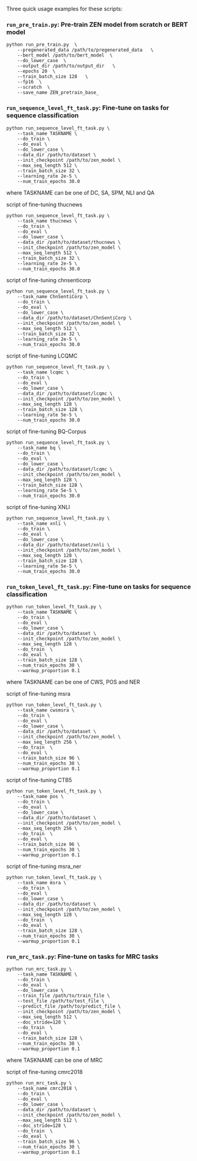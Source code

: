 Three quick usage examples for these scripts:

### `run_pre_train.py`: Pre-train ZEN model from scratch or BERT model

```shell
python run_pre_train.py  \
    --pregenerated_data /path/to/pregenerated_data   \
    --bert_model /path/to/bert_model  \
    --do_lower_case  \
    --output_dir /path/to/output_dir   \
    --epochs 20  \
    --train_batch_size 128   \
    --fp16  \
    --scratch  \
    --save_name ZEN_pretrain_base_
```

### `run_sequence_level_ft_task.py`: Fine-tune on tasks for sequence classification

```shell
python run_sequence_level_ft_task.py \
    --task_name TASKNAME \
    --do_train \
    --do_eval \
    --do_lower_case \
    --data_dir /path/to/dataset \
    --init_checkpoint /path/to/zen_model \
    --max_seq_length 512 \
    --train_batch_size 32 \
    --learning_rate 2e-5 \
    --num_train_epochs 30.0
```
where TASKNAME can be one of DC, SA, SPM, NLI and QA

script of fine-tuning thucnews
```shell
python run_sequence_level_ft_task.py \
    --task_name thucnews \
    --do_train \
    --do_eval \
    --do_lower_case \
    --data_dir /path/to/dataset/thucnews \
    --init_checkpoint /path/to/zen_model \
    --max_seq_length 512 \
    --train_batch_size 32 \
    --learning_rate 2e-5 \
    --num_train_epochs 30.0
```

script of fine-tuning chnsenticorp
```shell
python run_sequence_level_ft_task.py \
    --task_name ChnSentiCorp \
    --do_train \
    --do_eval \
    --do_lower_case \
    --data_dir /path/to/dataset/ChnSentiCorp \
    --init_checkpoint /path/to/zen_model \
    --max_seq_length 512 \
    --train_batch_size 32 \
    --learning_rate 2e-5 \
    --num_train_epochs 30.0
```

script of fine-tuning LCQMC
```shell
python run_sequence_level_ft_task.py \
    --task_name lcqmc \
    --do_train \
    --do_eval \
    --do_lower_case \
    --data_dir /path/to/dataset/lcqmc \
    --init_checkpoint /path/to/zen_model \
    --max_seq_length 128 \
    --train_batch_size 128 \
    --learning_rate 5e-5 \
    --num_train_epochs 30.0
```

script of fine-tuning BQ-Corpus
```shell
python run_sequence_level_ft_task.py \
    --task_name bq \
    --do_train \
    --do_eval \
    --do_lower_case \
    --data_dir /path/to/dataset/lcqmc \
    --init_checkpoint /path/to/zen_model \
    --max_seq_length 128 \
    --train_batch_size 128 \
    --learning_rate 5e-5 \
    --num_train_epochs 30.0
```

script of fine-tuning XNLI
```shell
python run_sequence_level_ft_task.py \
    --task_name xnli \
    --do_train \
    --do_eval \
    --do_lower_case \
    --data_dir /path/to/dataset/xnli \
    --init_checkpoint /path/to/zen_model \
    --max_seq_length 128 \
    --train_batch_size 128 \
    --learning_rate 5e-5 \
    --num_train_epochs 30.0
```


### `run_token_level_ft_task.py`: Fine-tune on tasks for sequence classification

```shell
python run_token_level_ft_task.py \
    --task_name TASKNAME \
    --do_train \
    --do_eval \
    --do_lower_case \
    --data_dir /path/to/dataset \
    --init_checkpoint /path/to/zen_model \
    --max_seq_length 128 \
    --do_train  \
    --do_eval \
    --train_batch_size 128 \
    --num_train_epochs 30 \
    --warmup_proportion 0.1
```
where TASKNAME can be one of CWS, POS and NER

script of fine-tuning msra
```shell
python run_token_level_ft_task.py \
    --task_name cwsmsra \
    --do_train \
    --do_eval \
    --do_lower_case \
    --data_dir /path/to/dataset \
    --init_checkpoint /path/to/zen_model \
    --max_seq_length 256 \
    --do_train  \
    --do_eval \
    --train_batch_size 96 \
    --num_train_epochs 30 \
    --warmup_proportion 0.1
```

script of fine-tuning CTB5
```shell
python run_token_level_ft_task.py \
    --task_name pos \
    --do_train \
    --do_eval \
    --do_lower_case \
    --data_dir /path/to/dataset \
    --init_checkpoint /path/to/zen_model \
    --max_seq_length 256 \
    --do_train  \
    --do_eval \
    --train_batch_size 96 \
    --num_train_epochs 30 \
    --warmup_proportion 0.1
```

script of fine-tuning msra_ner
```shell
python run_token_level_ft_task.py \
    --task_name msra \
    --do_train \
    --do_eval \
    --do_lower_case \
    --data_dir /path/to/dataset \
    --init_checkpoint /path/to/zen_model \
    --max_seq_length 128 \
    --do_train  \
    --do_eval \
    --train_batch_size 128 \
    --num_train_epochs 30 \
    --warmup_proportion 0.1
```

### `run_mrc_task.py`: Fine-tune on tasks for MRC tasks

```shell
python run_mrc_task.py \
    --task_name TASKNAME \
    --do_train \
    --do_eval \
    --do_lower_case \
    --train_file /path/to/train_file \
    --test_file /path/to/test_file \
    --predict_file /path/to/predict_file \
    --init_checkpoint /path/to/zen_model \
    --max_seq_length 512 \
    --doc_stride=128 \
    --do_train  \
    --do_eval \
    --train_batch_size 128 \
    --num_train_epochs 30 \
    --warmup_proportion 0.1
```
where TASKNAME can be one of MRC

script of fine-tuning cmrc2018
```shell
python run_mrc_task.py \
    --task_name cmrc2018 \
    --do_train \
    --do_eval \
    --do_lower_case \
    --data_dir /path/to/dataset \
    --init_checkpoint /path/to/zen_model \
    --max_seq_length 512 \
    --doc_stride=128 \
    --do_train  \
    --do_eval \
    --train_batch_size 96 \
    --num_train_epochs 30 \
    --warmup_proportion 0.1
```